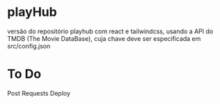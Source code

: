 # playHub

versão do repositório playhub com react e tailwindcss, usando a API do TMDB (The Movie DataBase), cuja chave deve ser especificada em src/config.json

# To Do

Post Requests
Deploy